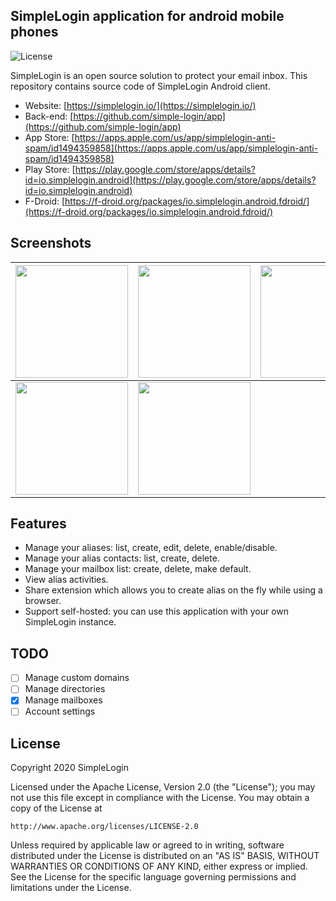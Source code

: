 ## SimpleLogin application for android mobile phones
![License](https://img.shields.io/badge/license-Apache%202-blue.svg)

SimpleLogin is an open source solution to protect your email inbox. This repository contains source code of SimpleLogin Android client.

- Website: [https://simplelogin.io/](https://simplelogin.io/)
- Back-end: [https://github.com/simple-login/app](https://github.com/simple-login/app)
- App Store: [https://apps.apple.com/us/app/simplelogin-anti-spam/id1494359858](https://apps.apple.com/us/app/simplelogin-anti-spam/id1494359858)
- Play Store: [https://play.google.com/store/apps/details?id=io.simplelogin.android](https://play.google.com/store/apps/details?id=io.simplelogin.android)
- F-Droid: [https://f-droid.org/packages/io.simplelogin.android.fdroid/](https://f-droid.org/packages/io.simplelogin.android.fdroid/)

## Screenshots
|<img src="https://raw.githubusercontent.com/simple-login/Simple-Login-Android/master/fastlane/metadata/android/en-US/images/phoneScreenshots/1.png" width="180" />|<img src="https://raw.githubusercontent.com/simple-login/Simple-Login-Android/master/fastlane/metadata/android/en-US/images/phoneScreenshots/2.png" width="180" />|<img src="https://raw.githubusercontent.com/simple-login/Simple-Login-Android/master/fastlane/metadata/android/en-US/images/phoneScreenshots/3.png" width="180" />|
|----|----|----|
|<img src="https://raw.githubusercontent.com/simple-login/Simple-Login-Android/master/fastlane/metadata/android/en-US/images/phoneScreenshots/4.png" width="180" />|<img src="https://raw.githubusercontent.com/simple-login/Simple-Login-Android/master/fastlane/metadata/android/en-US/images/phoneScreenshots/5.png" width="180" />|

## Features
- Manage your aliases: list, create, edit, delete, enable/disable.
- Manage your alias contacts: list, create, delete.
- Manage your mailbox list: create, delete, make default.
- View alias activities.
- Share extension which allows you to create alias on the fly while using a browser.
- Support self-hosted: you can use this application with your own SimpleLogin instance.

## TODO
- [ ] Manage custom domains
- [ ] Manage directories
- [x] Manage mailboxes
- [ ] Account settings

## License
Copyright 2020 SimpleLogin

Licensed under the Apache License, Version 2.0 (the "License");
you may not use this file except in compliance with the License.
You may obtain a copy of the License at

    http://www.apache.org/licenses/LICENSE-2.0

Unless required by applicable law or agreed to in writing, software
distributed under the License is distributed on an "AS IS" BASIS,
WITHOUT WARRANTIES OR CONDITIONS OF ANY KIND, either express or implied.
See the License for the specific language governing permissions and
limitations under the License.
